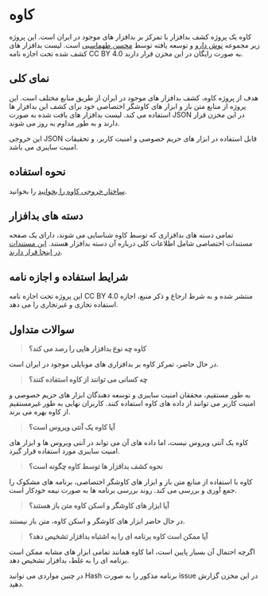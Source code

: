 # کاوه

کاوه یک پروژه کشف بدافزار با تمرکز بر بدافزار های موجود در ایران است. این پروژه زیر مجموعه [نوش دارو](https://nooshdaroo.ir/) و توسعه یافته توسط [محسن طهماسبی](https://github.com/moh53n) است. لیست بدافزار های کشف شده تحت اجازه نامه CC BY 4.0 به صورت رایگان در این مخزن قرار دارند.

## نمای کلی

هدف از پروژه کاوه، کشف بدافزار های موجود در ایران از طریق منابع مختلف است. این پروژه از منابع متن باز و ابزار های کاوشگر اختصاصی خود برای کشف این بدافزار ها استفاده می کند. لیست بدافزار های یافت شده به صورت JSON در این مخزن قرار دارند و به طور مداوم به روز می شوند.

این خروجی JSON قابل استفاده در ابزار های حریم خصوصی و امنیت کاربر، و تحقیقات امنیت سایبری می باشد.

## نحوه استفاده

[ساختار خروجی کاوه را بخوانید](https://github.com/Nooshdaroo-Code/Kaveh/blob/main/docs/structure-fa.md) را بخوانید.

## دسته های بدافزار

تمامی دسته های بدافزاری که توسط کاوه شناسایی می شوند، دارای یک صفحه مستندات اختصاصی شامل اطلاعات کلی درباره آن دسته بدافزار هستند. [این مستندات در اینجا قرار دارند](https://github.com/Nooshdaroo-Code/Kaveh/blob/main/docs/malware).

## شرایط استفاده و اجازه نامه

این پروژه تحت اجازه نامه CC BY 4.0 منتشر شده و به شرط ارجاع و ذکر منبع، اجازه استفاده تجاری و غیرتجاری را می دهد.

## سوالات متداول

> **کاوه چه نوع بدافزار هایی را رصد می کند؟**

در حال حاضر، تمرکز کاوه بر بدافزاری های موبایلی موجود در ایران است.

  

> **چه کسانی می توانند از کاوه استفاده کنند؟**

به طور مستقیم، محققان امنیت سایبری و توسعه دهندگان ابزار های حریم خصوصی و امنیت کاربر می توانند از داده های کاوه استفاده کنند. کاربران نهایی به طور غیرمستقیم از کاوه بهره می برند.

  

> **آیا کاوه یک آنتی ویروس است؟**

کاوه یک آنتی ویروس نیست، اما داده های آن می تواند در آنتی ویروس ها و ابزار های امنیت سایبری مورد استفاده قرار گیرد.

  

> **نحوه کشف بدافزار ها توسط کاوه چگونه است؟**

کاوه با استفاده از منابع متن باز و ابزار های کاوشگر اختصاصی، برنامه های مشکوک را جمع آوری و بررسی می کند. روند بررسی برنامه ها به صورت نیمه خودکار است.

  

> **آیا ابزار های کاوشگر و اسکن کاوه متن باز هستند؟**

در حال حاضر ابزار های کاوشگر و اسکن کاوه، متن باز نیستند.

  

> **آیا ممکن است کاوه برنامه ای را به اشتباه بدافزار تشخیص دهد؟**

اگرچه احتمال آن بسیار پایین است، اما کاوه همانند تمامی ابزار های مشابه ممکن است برنامه ای را به غلط، بدافزار تشخیص دهد.

در چنین مواردی می توانید Hash برنامه مذکور را به صورت issue در این مخزن گزارش دهید.